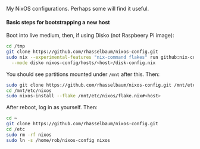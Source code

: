 My NixOS configurations. Perhaps some will find it useful.

#### Basic steps for bootstrapping a new host

Boot into live medium, then, if using Disko (not Raspbeery Pi image):

```bash
cd /tmp
git clone https://github.com/rhasselbaum/nixos-config.git
sudo nix --experimental-features "nix-command flakes" run github:nix-community/disko -- \
  --mode disko nixos-config/hosts/<host>/disk-config.nix
```

You should see partitions mounted under `/mnt` after this. Then:

```bash
sudo git clone https://github.com/rhasselbaum/nixos-config.git /mnt/etc/nixos
cd /mnt/etc/nixos
sudo nixos-install --flake /mnt/etc/nixos/flake.nix#<host>
```

After reboot, log in as yourself. Then:

```bash
cd ~
git clone https://github.com/rhasselbaum/nixos-config.git
cd /etc
sudo rm -rf nixos
sudo ln -s /home/rob/nixos-config nixos
```